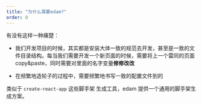 ```yaml
---
title: "为什么需要edam?"
order: 0
---
```


有没有这样一种痛楚：

* 我们开发项目的时候，其实都是安装大体一致的规范去开发，甚至是一致的文件目录结构。每当我们需要开发一个新页面的时候，需要将上一个雷同的页面 copy&paste，同时需要对里面的名字变量**修修改改**

* 在频繁地造轮子的过程中，需要频繁地书写一致的配置文件到的

类似于 `create-react-app` 这些脚手架 生成工具，edam 提供一个通用的脚手架生成方案。
